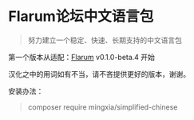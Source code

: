 # Flarum论坛中文语言包

>努力建立一个稳定、快速、长期支持的中文语言包

第一个版本从适配：[Flarum](http://flarum.org) v0.1.0-beta.4 开始

汉化之中的用词如有不当，请不吝提供更好的版本，谢谢。

安装办法：

>composer require mingxia/simplified-chinese
